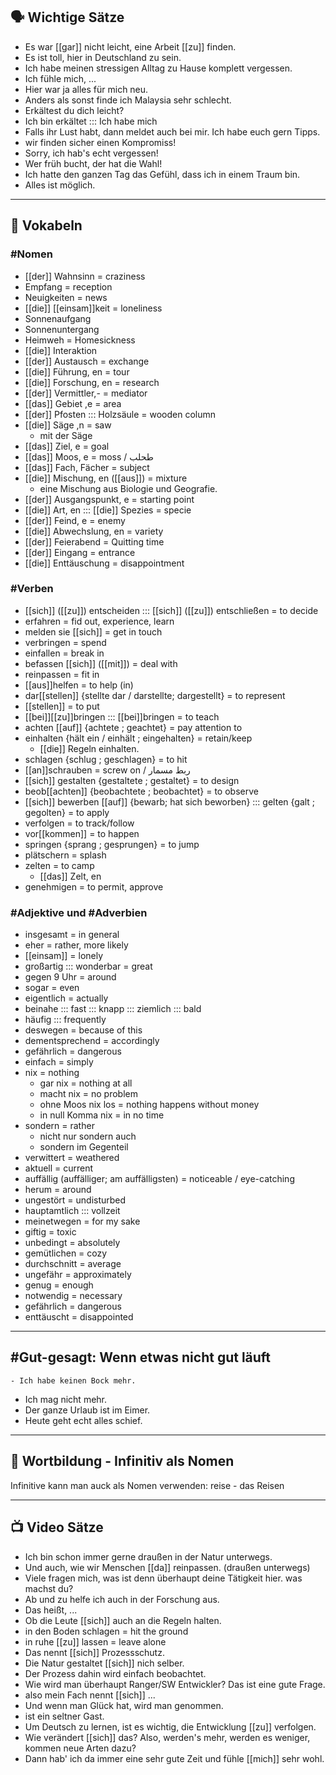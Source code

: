 ## 🗣️ Wichtige Sätze
- Es war [[gar]] nicht leicht, eine Arbeit [[zu]] finden.
- Es ist toll, hier in Deutschland zu sein.
- Ich habe meinen stressigen Alltag zu Hause komplett vergessen.
- Ich fühle mich, ...
- Hier war ja alles für mich neu.
- Anders als sonst finde ich Malaysia sehr schlecht.
- Erkältest du dich leicht?
- Ich bin erkältet ::: Ich habe mich 
- Falls ihr Lust habt, dann meldet auch bei mir. Ich habe euch gern Tipps.
- wir finden sicher einen Kompromiss!
- Sorry, ich hab's echt vergessen!
- Wer früh bucht, der hat die Wahl!
- Ich hatte den ganzen Tag das Gefühl, dass ich in einem Traum bin.
- Alles ist möglich.

---

## 📖 Vokabeln

### #Nomen
- [[der]] Wahnsinn = craziness
- Empfang = reception
- Neuigkeiten = news
- [[die]] [[einsam]]keit = loneliness
- Sonnenaufgang 
- Sonnenuntergang
- Heimweh = Homesickness
- [[die]] Interaktion
- [[der]] Austausch = exchange
- [[die]] Führung, en = tour
- [[die]] Forschung, en = research
- [[der]] Vermittler,- = mediator
- [[das]] Gebiet ,e = area
- [[der]] Pfosten ::: Holzsäule = wooden column
- [[die]] Säge ,n = saw
	- mit der Säge
- [[das]] Ziel, e = goal
- [[das]] Moos, e = moss / طحلب
- [[das]] Fach, Fächer  = subject
- [[die]] Mischung, en ([[aus]]) = mixture
	- eine Mischung aus Biologie und Geografie.
- [[der]] Ausgangspunkt, e = starting point
- [[die]] Art, en ::: [[die]] Spezies = specie
- [[der]] Feind, e = enemy
- [[die]] Abwechslung, en = variety
- [[der]] Feierabend = Quitting time
- [[der]] Eingang = entrance
- [[die]] Enttäuschung = disappointment

### #Verben
- [[sich]] ([[zu]]) entscheiden ::: [[sich]] ([[zu]]) entschließen = to decide
- erfahren = fid out, experience, learn
- melden sie [[sich]] = get in touch
- verbringen = spend
- einfallen = break in
- befassen [[sich]] ([[mit]]) = deal with
- reinpassen = fit in
- [[aus]]helfen = to help (in)
- dar[[stellen]] {stellte dar / darstellte; dargestellt} = to represent
- [[stellen]] = to put
- [[bei]][[zu]]bringen ::: [[bei]]bringen = to teach
- achten [[auf]] {achtete ; geachtet} = pay attention to
- einhalten {hält ein / einhält ; eingehalten} = retain/keep
	- [[die]] Regeln einhalten.
-  schlagen {schlug ; geschlagen} = to hit
- [[an]]schrauben = screw on / ربط مسمار
- [[sich]] gestalten {gestaltete ; gestaltet} = to design
- beob[[achten]] {beobachtete ; beobachtet} = to observe
- [[sich]] bewerben [[auf]] {bewarb; hat sich beworben} ::: gelten {galt ; gegolten} = to apply
- verfolgen = to track/follow
- vor[[kommen]] = to happen
- springen {sprang ; gesprungen} = to jump
- plätschern = splash
- zelten = to camp
	- [[das]] Zelt, en
 - genehmigen = to permit, approve

### #Adjektive und #Adverbien
- insgesamt = in general
- eher = rather, more likely
- [[einsam]] = lonely
- großartig ::: wonderbar = great
- gegen 9 Uhr = around
- sogar = even
- eigentlich = actually
- beinahe ::: fast ::: knapp ::: ziemlich ::: bald
- häufig ::: frequently
- deswegen = because of this
- dementsprechend = accordingly
- gefährlich = dangerous
- einfach = simply
- nix = nothing
	- gar nix = nothing at all
	- macht nix = no problem
	- ohne Moos nix los = nothing happens without money
	- in null Komma nix = in no time
- sondern = rather
	- nicht nur sondern auch
	- sondern im Gegenteil
- verwittert = weathered
- aktuell = current
- auffällig (auffälliger; am auffälligsten) = noticeable / eye-catching
- herum = around
- ungestört = undisturbed
- hauptamtlich ::: vollzeit
- meinetwegen = for my sake
- giftig = toxic
- unbedingt = absolutely
- gemütlichen = cozy
- durchschnitt = average
- ungefähr = approximately
- genug = enough
- notwendig = necessary
- gefährlich = dangerous
- enttäuscht = disappointed

---
## #Gut-gesagt: Wenn etwas nicht gut läuft 

	- Ich habe keinen Bock mehr. 
- Ich mag nicht mehr.
- Der ganze Urlaub ist im Eimer.
- Heute geht echt alles schief. 

---
## 📌 Wortbildung - Infinitiv als Nomen
Infinitive kann man auck als Nomen verwenden: reise - das Reisen


---

## 📺 Video Sätze
- Ich bin schon immer gerne draußen in der Natur unterwegs.
- Und auch, wie wir Menschen [[da]] reinpassen. (draußen unterwegs)
- Viele fragen mich, was ist denn überhaupt deine Tätigkeit hier. was machst du?
- Ab und zu helfe ich auch in der Forschung aus.
- Das heißt, ...
- Ob die Leute [[sich]] auch an die Regeln halten.
- in den Boden schlagen = hit the ground
- in ruhe [[zu]] lassen = leave alone
- Das nennt [[sich]] Prozessschutz.
- Die Natur gestaltet [[sich]] nich selber.
- Der Prozess dahin wird einfach beobachtet.
- Wie wird man überhaupt Ranger/SW Entwickler? Das ist eine gute Frage.
- also mein Fach nennt [[sich]] ...
- Und wenn man Glück hat, wird man genommen.
- ist ein seltner Gast.
- Um Deutsch zu lernen, ist es wichtig, die Entwicklung [[zu]] verfolgen.
- Wie verändert [[sich]] das? Also, werden's mehr, werden es weniger, kommen neue Arten dazu?
- Dann hab' ich da immer eine sehr gute Zeit und fühle [[mich]] sehr wohl.